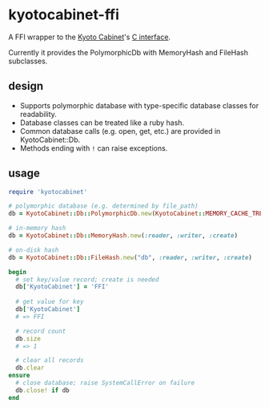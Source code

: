 kyotocabinet-ffi
================

A FFI wrapper to the [Kyoto Cabinet](http://fallabs.com/kyotocabinet/)'s [C interface](http://fallabs.com/kyotocabinet/api/kclangc_8h.html).

Currently it provides the PolymorphicDb with MemoryHash and FileHash subclasses.

design
------

- Supports polymorphic database with type-specific database classes for readability.
- Database classes can be treated like a ruby hash.
- Common database calls (e.g. open, get, etc.) are provided in KyotoCabinet::Db.
- Methods ending with ``!`` can raise exceptions.

usage
-----

```ruby
require 'kyotocabinet'

# polymorphic database (e.g. determined by file_path)
db = KyotoCabinet::Db::PolymorphicDb.new(KyotoCabinet::MEMORY_CACHE_TREE, :reader, :writer, :create)

# in-memory hash
db = KyotoCabinet::Db::MemoryHash.new(:reader, :writer, :create)

# on-disk hash
db = KyotoCabinet::Db::FileHash.new("db", :reader, :writer, :create)

begin
  # set key/value record; create is needed
  db['KyotoCabinet'] = 'FFI'
  
  # get value for key
  db['KyotoCabinet']
  # => FFI

  # record count
  db.size
  # => 1

  # clear all records
  db.clear
ensure
  # close database; raise SystemCallError on failure
  db.close! if db
end
```
